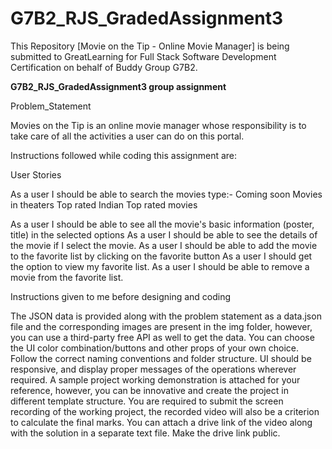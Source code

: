 # G7B2_RJS_GradedAssignment3
This Repository [Movie on the Tip - Online Movie Manager] is being submitted to GreatLearning for Full Stack Software Development Certification on behalf of Buddy Group G7B2.


**G7B2_RJS_GradedAssignment3 group assignment**

Problem_Statement

Movies on the Tip is an online movie manager whose responsibility is to take care of all the activities a user can do on this portal.

Instructions followed while coding this assignment are:

User Stories

As a user I should be able to search the movies type:-
      Coming soon
      Movies in theaters
      Top rated Indian
      Top rated movies
      
As a user I should be able to see all the movie's basic information (poster, title) in the selected options
As a user I should be able to see the details of the movie if I select the movie.
As a user I should be able to add the movie to the favorite list by clicking on the favorite button
As a user I should get the option to view my favorite list.
As a user I should be able to remove a movie from the favorite list.

Instructions given to me before designing and coding

The JSON data is provided along with the problem statement as a data.json file and the corresponding images are present in the img folder, however, you can use a third-party free API as well to get the data.
You can choose the UI color combination/buttons and other props of your own choice.
Follow the correct naming conventions and folder structure.
UI should be responsive, and display proper messages of the operations wherever required.
A sample project working demonstration is attached for your reference, however, you can be innovative and create the project in different template structure.
You are required to submit the screen recording of the working project, the recorded video will also be a criterion to calculate the final marks. You can attach a drive link of the video along with the solution in a separate text file. Make the drive link public.

